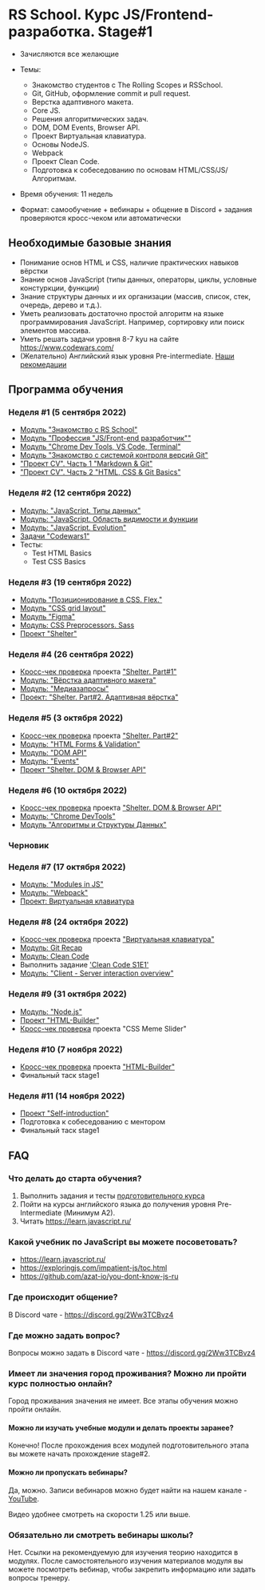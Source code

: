 # RS School. Курс JS/Frontend-разработка. Stage#1
- Зачисляются все желающие
- Темы:
    - Знакомство студентов с The Rolling Scopes и RSSchool.
    - Git, GitHub, оформление commit и pull request.
    - Верстка адаптивного макета.
    - Core JS.
    - Решения алгоритмических задач.
    - DOM, DOM Events, Browser API.
    - Проект Виртуальная клавиатура.
    - Основы NodeJS.
    - Webpack
    - Проект Clean Code.
    - Подготовка к собеседованию по основам HTML/CSS/JS/Алгоритмам.

- Время обучения: 11 недель
- Формат: самообучение + вебинары + общение в Discord + задания проверяются кросс-чеком или автоматически

## Необходимые базовые знания
- Понимание основ HTML и CSS, наличие практических навыков вёрстки
- Знание основ JavaScript (типы данных, операторы, циклы, условные констуркции, функции)
- Знание структуры данных и их организации (массив, список, стек, очередь, дерево и т.д.). 
- Уметь реализовать достаточно простой алгоритм на языке программирования JavaScript. Например, сортировку или поиск элементов массива.
- Уметь решать задачи уровня 8-7 kyu на сайте https://www.codewars.com/
- (Желательно) Английский язык уровня Pre-intermediate. [Наши рекомедации](https://github.com/rolling-scopes-school/tasks/blob/master/tasks/materials/english.md)

## Программа обучения
### Неделя #1 (5 сентября 2022)
- [Модуль "Знакомство с RS School"](modules/rs-school-intro/)
- [Модуль "Профессия \"JS/Front-end разработчик\""](modules/js-fe-developer/)
- [Модуль "Chrome Dev Tools, VS Code, Terminal"](modules/basic-tools/)
- [Модуль "Знакомство с системой контроля версий Git"](modules/git/) 
- ["Проект CV". Часть 1 "Markdown & Git"](../tasks/cv/git-markdown.md)
- ["Проект CV". Часть 2 "HTML, CSS & Git Basics"](../tasks/cv/html-css-git.md)

### Неделя #2 (12 сентября 2022)
- [Модуль: "JavaScript. Типы данных"](modules/js-basics/)
- [Модуль: "JavaScript. Область видимости и функции](modules/functions/) 
- [Модуль: "JavaScript. Evolution"](modules/js-evolution/)
- [Задачи "Codewars1"](../tasks/codewars/Codewars1-2022Q1.md)
- Тесты:
    - Test HTML Basics	
    - Test CSS Basics

### Неделя #3 (19 сентября 2022)
- [Модуль "Позиционирование в CSS. Flex."](modules/css-positioning/)
- [Модуль "CSS grid layout"](modules/css-grid/)
- [Модуль "Figma"](./modules/figma/)
- [Модуль: CSS Preprocessors. Sass](modules/sass/)
- [Проект "Shelter"](stream1/shelter)

### Неделя #4 (26 сентября 2022)
- [Кросс-чек проверка](https://docs.rs.school/#/cross-check-flow) проекта ["Shelter. Part#1"](stream1/shelter#неделя-1)
- [Модуль: "Вёрстка адаптивного макета"](modules/responsive-web-design/)
- [Модуль: "Медиазапросы"](modules/media-queries/)
- [Проект: "Shelter. Part#2. Адаптивная вёрстка"](stream1/shelter#неделя-2)

### Неделя #5 (3 октября 2022)
- [Кросс-чек проверка](https://docs.rs.school/#/cross-check-flow) проекта ["Shelter. Part#2"](stream1/shelter#неделя-2)
- [Модуль: "HTML Forms & Validation"](modules/html-form/)
- [Модуль: "DOM API"](modules/dom-api/)
- [Модуль: "Events"](modules/events/)
- [Проект "Shelter. DOM & Browser API"](stream1/shelter#неделя-3)

### Неделя #6 (10 октября 2022)
- [Кросс-чек проверка](https://docs.rs.school/#/cross-check-flow) проекта ["Shelter. DOM & Browser API"](stream1/shelter#неделя-3)
- [Модуль: "Chrome DevTools"](modules/chrome-devtools/)
- [Модуль "Алгоритмы и Структуры Данных"](modules/data-structures/)

### Черновик 

### Неделя #7 (17 октября 2022)
- [Модуль: "Modules in JS"](modules/modules-in-js/)
- [Модуль: "Webpack"](modules/webpack/)
- [Проект: Виртуальная клавиатура](../tasks/virtual-keyboard/virtual-keyboard-en.md)

### Неделя #8 (24 октября 2022)
- [Кросс-чек проверка](https://docs.rs.school/#/cross-check-flow) проекта ["Виртуальная клавиатура"](../tasks/virtual-keyboard/virtual-keyboard-en.md)
- [Модуль: Git Recap](modules/git-recap/)
- [Модуль: Clean Code](modules/clean-code/)
- Выполнить задание ['Clean Code S1E1'](modules/clean-code/clean-code-s1e1.md)
- [Модуль: "Client - Server interaction overview"](https://github.com/rolling-scopes-school/tasks/tree/master/stage1/modules/client-server)

### Неделя #9 (31 октября 2022)
- [Модуль: "Node.js"](modules/node-materials/)
- [Проект "HTML-Builder"](modules/html-builder/)
- [Кросс-чек проверка](https://docs.rs.school/#/cross-check-flow) проекта "CSS Meme Slider"

### Неделя #10 (7 ноября 2022)
- [Кросс-чек проверка](https://docs.rs.school/#/cross-check-flow) проекта ["HTML-Builder"](modules/html-builder/)
- Финальный таск stage1

### Неделя #11 (14 ноября 2022)
- [Проект "Self-introduction"](modules/self-introduction/)
- Подготовка к собеседованию с ментором
- Финальный таск stage1

## FAQ
### Что делать до старта обучения? 
1. Выполнить задания и тесты [подготовительного курса](../stage0/)
2. Пойти на курсы английского языка до получения уровня Pre-Intermediate (Минимум A2).
3. Читать https://learn.javascript.ru/

### Какой учебник по JavaScript вы можете посоветовать?
- https://learn.javascript.ru/
- https://exploringjs.com/impatient-js/toc.html
- https://github.com/azat-io/you-dont-know-js-ru

### Где происходит общение?
В Discord чате - https://discord.gg/2Ww3TCBvz4

### Где можно задать вопрос?
Вопросы можно задать в Discord чате - https://discord.gg/2Ww3TCBvz4

### Имеет ли значения город проживания? Можно ли пройти курс полностью онлайн?
Город проживания значения не имеет. Все этапы обучения можно пройти онлайн.

#### Можно ли изучать учебные модули и делать проекты заранее?
Конечно! После прохождения всех модулей подготовительного этапа вы можете начать прохождение stage#2.

#### Можно ли пропускать вебинары?
Да, можно. Записи вебинаров можно будет найти на нашем канале - [YouTube](https://youtube.com/c/rollingscopesschool).  

Видео удобнее смотреть на скорости 1.25 или выше.

### Обязательно ли смотреть вебинары школы?
Нет. Ссылки на рекомендуемую для изучения теорию находится в модулях. После самостоятельного изучения материалов модуля вы можете посмотреть вебинар, чтобы закрепить информацию или задать вопросы тренеру.

 



